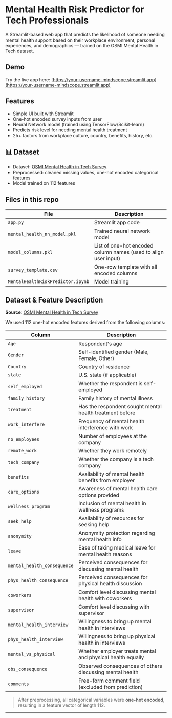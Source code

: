 # Mental Health Risk Predictor for Tech Professionals

A Streamlit-based web app that predicts the likelihood of someone needing mental health support based on their workplace environment, personal experiences, and demographics — trained on the OSMI Mental Health in Tech dataset.

## Demo

Try the live app here: [https://your-username-mindscope.streamlit.app](https://your-username-mindscope.streamlit.app)

## Features

- Simple UI built with Streamlit
- One-hot encoded survey inputs from user
- Neural Network model (trained using TensorFlow/Scikit-learn)
- Predicts risk level for needing mental health treatment
- 25+ factors from workplace culture, country, benefits, history, etc.

## 📊 Dataset

- Dataset: [OSMI Mental Health in Tech Survey](https://www.kaggle.com/osmi/mental-health-in-tech-survey)
- Preprocessed: cleaned missing values, one-hot encoded categorical features
- Model trained on 112 features

##  Files in this repo

| File | Description |
|------|-------------|
| `app.py` | Streamlit app code |
| `mental_health_nn_model.pkl` | Trained neural network model |
| `model_columns.pkl` | List of one-hot encoded column names (used to align user input) |
| `survey_template.csv` | One-row template with all encoded columns |
| `MentalHealthRiskPredictor.ipynb` | Model training |

## Dataset & Feature Description

**Source**: [OSMI Mental Health in Tech Survey](https://www.kaggle.com/osmi/mental-health-in-tech-survey)

We used 112 one-hot encoded features derived from the following columns:

| Column | Description |
|--------|-------------|
| `Age` | Respondent's age |
| `Gender` | Self-identified gender (Male, Female, Other) |
| `Country` | Country of residence |
| `state` | U.S. state (if applicable) |
| `self_employed` | Whether the respondent is self-employed |
| `family_history` | Family history of mental illness |
| `treatment` | Has the respondent sought mental health treatment before |
| `work_interfere` | Frequency of mental health interference with work |
| `no_employees` | Number of employees at the company |
| `remote_work` | Whether they work remotely |
| `tech_company` | Whether the company is a tech company |
| `benefits` | Availability of mental health benefits from employer |
| `care_options` | Awareness of mental health care options provided |
| `wellness_program` | Inclusion of mental health in wellness programs |
| `seek_help` | Availability of resources for seeking help |
| `anonymity` | Anonymity protection regarding mental health info |
| `leave` | Ease of taking medical leave for mental health reasons |
| `mental_health_consequence` | Perceived consequences for discussing mental health |
| `phys_health_consequence` | Perceived consequences for physical health discussion |
| `coworkers` | Comfort level discussing mental health with coworkers |
| `supervisor` | Comfort level discussing with supervisor |
| `mental_health_interview` | Willingness to bring up mental health in interviews |
| `phys_health_interview` | Willingness to bring up physical health in interviews |
| `mental_vs_physical` | Whether employer treats mental and physical health equally |
| `obs_consequence` | Observed consequences of others discussing mental health |
| `comments` | Free-form comment field (excluded from prediction) |

> After preprocessing, all categorical variables were **one-hot encoded**, resulting in a feature vector of length 112.

---

